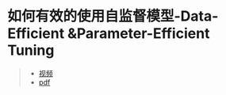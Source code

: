 # 如何有效的使用自监督模型-Data-Efficient &Parameter-Efficient Tuning

> - [视频](https://www.bilibili.com/video/BV1Wv411h7kN/?p=75)
> - [pdf](https://speech.ee.ntu.edu.tw/~hylee/ml/ml2022-course-data/PLM.pdf)